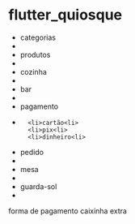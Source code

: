 # flutter_quiosque

<ul>
  <li>categorias<li>
  <li>produtos<li>
  <li>cozinha<li>
  <li>bar<li>
  <li>pagamento<li>
   
      <li>cartão<li>
      <li>pix<li>
      <li>dinheiro<li>
   
  <li>pedido<li>
  <li>mesa<li>
  <li>guarda-sol<li>
</ul>
  forma de pagamento
  caixinha extra
  
